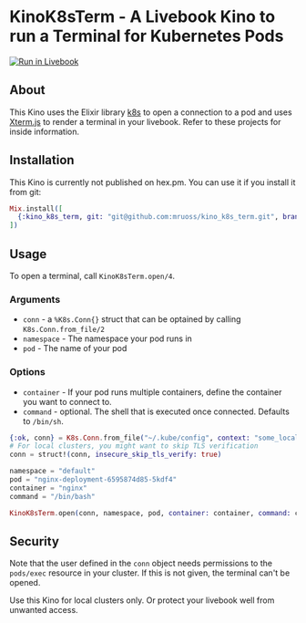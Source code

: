 # KinoK8sTerm - A Livebook Kino to run a Terminal for Kubernetes Pods

[![Run in Livebook](https://livebook.dev/badge/v1/pink.svg)](https://livebook.dev/run?url=https%3A%2F%2Fgithub.com%2Fmruoss%2Fkino_k8s_term%2Fblob%2Fmain%2FREADME.md)

## About

This Kino uses the Elixir library [k8s](https://github.com/coryodaniel/k8s) to open a connection to a pod and uses [Xterm.js](http://xtermjs.org/) to render a terminal in your livebook. Refer to these projects for inside information.

## Installation

This Kino is currently not published on hex.pm. You can use it if you install it
from git:

```elixir
Mix.install([
  {:kino_k8s_term, git: "git@github.com:mruoss/kino_k8s_term.git", branch: "main"}
])
```

## Usage

To open a terminal, call `KinoK8sTerm.open/4`.

### Arguments

- `conn` - a `%K8s.Conn{}` struct that can be optained by calling `K8s.Conn.from_file/2`
- `namespace` - The namespace your pod runs in
- `pod` - The name of your pod

### Options

- `container` - If your pod runs multiple containers, define the container you want to connect to.
- `command` - optional. The shell that is executed once connected. Defaults to `/bin/sh`.

```elixir
{:ok, conn} = K8s.Conn.from_file("~/.kube/config", context: "some_local_cluster")
# For local clusters, you might want to skip TLS verification
conn = struct!(conn, insecure_skip_tls_verify: true)

namespace = "default"
pod = "nginx-deployment-6595874d85-5kdf4"
container = "nginx"
command = "/bin/bash"

KinoK8sTerm.open(conn, namespace, pod, container: container, command: command)
```

## Security

Note that the user defined in the `conn` object needs permissions to the `pods/exec` resource in your cluster. If this is not given, the terminal can't be opened.

Use this Kino for local clusters only. Or protect your livebook well from unwanted access.
